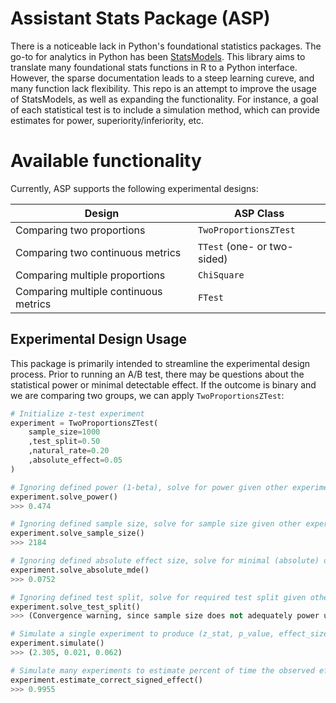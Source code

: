 # Assistant Stats Package (ASP)

There is a noticeable lack in Python's foundational statistics packages. The
go-to for analytics in Python has been [StatsModels](https://www.statsmodels.org/stable/index.html). This library aims to translate many foundational stats functions in R to a Python interface. However, the sparse documentation leads to a steep learning cureve, and many function lack flexibility. This repo is an attempt to improve the usage of StatsModels, as well as expanding the functionality. For instance, a goal of each statistical test is to include a simulation method, which can provide estimates for power, superiority/inferiority, etc.

# Available functionality

Currently, ASP supports the following experimental designs:

Design | ASP Class
--- | ---
Comparing two proportions | `TwoProportionsZTest`
Comparing two continuous metrics | `TTest` (one- or two-sided)
Comparing multiple proportions | `ChiSquare`
Comparing multiple continuous metrics | `FTest`

## Experimental Design Usage

This package is primarily intended to streamline the experimental design
process. Prior to running an A/B test, there may be questions about the
statistical power or minimal detectable effect. If the outcome is binary and we
are comparing two groups, we can apply `TwoProportionsZTest`:

```python
# Initialize z-test experiment
experiment = TwoProportionsZTest(
	sample_size=1000
	,test_split=0.50
	,natural_rate=0.20
	,absolute_effect=0.05
)

# Ignoring defined power (1-beta), solve for power given other experimental constraints
experiment.solve_power()
>>> 0.474

# Ignoring defined sample size, solve for sample size given other experimental constraints
experiment.solve_sample_size()
>>> 2184

# Ignoring defined absolute effect size, solve for minimal (absolute) detectable effect given other experimental constraints
experiment.solve_absolute_mde()
>>> 0.0752

# Ignoring defined test split, solve for required test split given other experimental constraints
experiment.solve_test_split()
>>> (Convergence warning, since sample size does not adequately power us right now)

# Simulate a single experiment to produce (z_stat, p_value, effect_size_point_estimate)
experiment.simulate()
>>> (2.305, 0.021, 0.062)

# Simulate many experiments to estimate percent of time the observed effect has the correct sign (+/-)
experiment.estimate_correct_signed_effect()
>>> 0.9955
```

